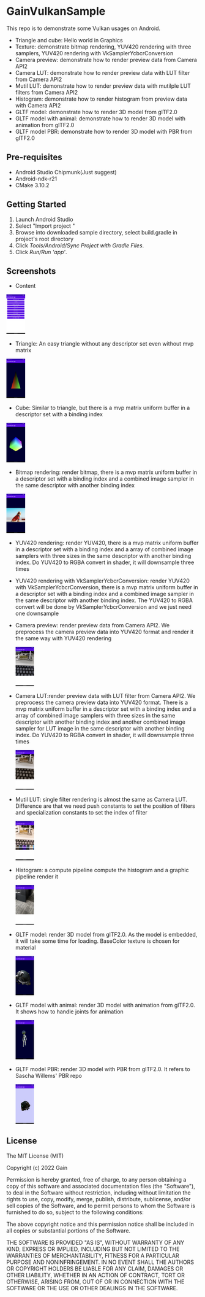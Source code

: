 GainVulkanSample
=============
This repo is to demonstrate some Vulkan usages on Android.
- Triangle and cube: Hello world in Graphics
- Texture: demonstrate bitmap rendering, YUV420 rendering with three samplers, YUV420 rendering with VkSamplerYcbcrConversion
- Camera preview: demonstrate how to render preview data from Camera API2
- Camera LUT: demonstrate how to render preview data with LUT filter from Camera API2
- Mutil LUT: demonstrate how to render preview data with mutilple LUT filters from Camera API2
- Histogram: demonstrate how to render histogram from preview data with Camera API2
- GLTF model: demonstrate how to render 3D model from glTF2.0 
- GLTF model with animal: demonstrate how to render 3D model with animation from glTF2.0
- GLTF model PBR: demonstrate how to render 3D model with PBR from glTF2.0

Pre-requisites
--------------
- Android Studio Chipmunk(Just suggest) 
- Android-ndk-r21
- CMake 3.10.2

Getting Started
---------------
1. Launch Android Studio
1. Select "Import project "
1. Browse into downloaded sample directory, select build.gradle in project's root directory
1. Click *Tools/Android/Sync Project with Gradle Files*.
1. Click *Run/Run 'app'*.

Screenshots
-----------
- Content

<img src="Screenshots/contents.png/" alt="screenshot" style="zoom:10%;" />

- Triangle: An easy triangle without any descriptor set even without mvp matrix 

<img src="Screenshots/triangle.png/" alt="screenshot" style="zoom:10%;" />

- Cube: Similar to triangle, but there is a mvp matrix uniform buffer in a descriptor set with a binding index

<img src="Screenshots/cube.png/" alt="screenshot" style="zoom:10%;" />

- Bitmap rendering: render bitmap, there is a mvp matrix uniform buffer in a descriptor set with a binding index and a combined image sampler in the same descriptor with another binding index

<img src="Screenshots/texture.png/" alt="screenshot" style="zoom:10%;" />

- YUV420 rendering: render YUV420, there is a mvp matrix uniform buffer in a descriptor set with a binding index and a array of combined image samplers with three sizes in the same descriptor with another binding index. Do YUV420 to RGBA convert in shader, it will downsample three times

- YUV420 rendering with VkSamplerYcbcrConversion: render YUV420 with VkSamplerYcbcrConversion, there is a mvp matrix uniform buffer in a descriptor set with a binding index and a combined image sampler in the same descriptor with another binding index. The YUV420 to RGBA convert will be done by VkSamplerYcbcrConversion and we just need one downsample

- Camera preview: render preview data from Camera API2. We preprocess the camera preview data into YUV420 format and render it the same way with YUV420 rendering

  <img src="Screenshots/camera_preview.png/" alt="screenshot" style="zoom:10%;" />

- Camera LUT:render preview data with LUT filter from Camera API2. We preprocess the camera preview data into YUV420 format. There is a mvp matrix uniform buffer in a descriptor set with a binding index and a array of combined image samplers with three sizes in the same descriptor with another binding index and another combined image sampler for LUT image in the same descriptor with another binding index. Do YUV420 to RGBA convert in shader, it will downsample three times

  <img src="Screenshots/camera_lut.png/" alt="screenshot" style="zoom:10%;" />

- Mutil LUT: single filter rendering is almost the same as Camera LUT. Difference are that we need push constants to set the position of filters and specialization constants to set the index of filter

  <img src="Screenshots/mutilple_luts.png/" alt="screenshot" style="zoom:10%;" />

- Histogram: a compute pipeline compute the histogram and a graphic pipeline render it

  <img src="Screenshots/histogram.png/" alt="screenshot" style="zoom:10%;" />

- GLTF model: render 3D model from glTF2.0. As the model is embedded, it will take some time for loading. BaseColor texture is chosen for material 

  <img src="Screenshots/3d_model.png/" alt="screenshot" style="zoom:10%;" />
  
- GLTF model with animal: render 3D model with animation from glTF2.0. It shows how to handle joints for animation

  <img src="Screenshots/3d_model_with_anim.png/" alt="screenshot" style="zoom:10%;" />
  
- GLTF model PBR: render 3D model with PBR from glTF2.0. It refers to Sascha Willems' PBR repo

  <img src="Screenshots/3d_model_pbr.png/" alt="screenshot" style="zoom:10%;" />
  
  
  

License
-------
The MIT License (MIT)

Copyright (c) 2022 Gain

Permission is hereby granted, free of charge, to any person obtaining a copy
of this software and associated documentation files (the "Software"), to deal
in the Software without restriction, including without limitation the rights
to use, copy, modify, merge, publish, distribute, sublicense, and/or sell
copies of the Software, and to permit persons to whom the Software is
furnished to do so, subject to the following conditions:

The above copyright notice and this permission notice shall be included in all
copies or substantial portions of the Software.

THE SOFTWARE IS PROVIDED "AS IS", WITHOUT WARRANTY OF ANY KIND, EXPRESS OR
IMPLIED, INCLUDING BUT NOT LIMITED TO THE WARRANTIES OF MERCHANTABILITY,
FITNESS FOR A PARTICULAR PURPOSE AND NONINFRINGEMENT. IN NO EVENT SHALL THE
AUTHORS OR COPYRIGHT HOLDERS BE LIABLE FOR ANY CLAIM, DAMAGES OR OTHER
LIABILITY, WHETHER IN AN ACTION OF CONTRACT, TORT OR OTHERWISE, ARISING FROM,
OUT OF OR IN CONNECTION WITH THE SOFTWARE OR THE USE OR OTHER DEALINGS IN THE
SOFTWARE.

